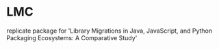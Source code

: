 # LMC
replicate package for 'Library Migrations in Java, JavaScript, and Python Packaging Ecosystems: A Comparative Study'
